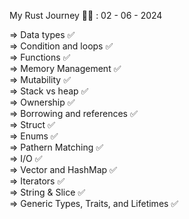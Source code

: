 My Rust Journey 👨‍💻 : 02 - 06 - 2024<br>

=> Data types ✅<br>
=> Condition and loops ✅<br>
=> Functions ✅<br>
=> Memory Management ✅<br>
=> Mutability ✅<br>
=> Stack vs heap ✅<br>
=> Ownership ✅<br>
=> Borrowing and references ✅<br>
=> Struct ✅<br>
=> Enums ✅<br>
=> Pathern Matching ✅<br>
=> I/O ✅<br>
=> Vector and HashMap ✅<br>
=> Iterators ✅<br>
=> String & Slice ✅<br>
=> Generic Types, Traits, and Lifetimes ✅<br>